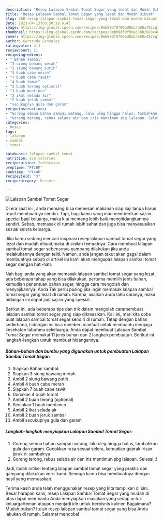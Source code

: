 ```yaml
---
description: "Resep Lalapan Sambal Tomat Segar yang lezat dan Mudah Dibuat"
title: "Resep Lalapan Sambal Tomat Segar yang lezat dan Mudah Dibuat"
slug: 580-resep-lalapan-sambal-tomat-segar-yang-lezat-dan-mudah-dibuat
date: 2021-04-13T08:50:29.614Z
image: https://img-global.cpcdn.com/recipes/0eb99df0f90a38bb/680x482cq70/lalapan-sambal-tomat-segar-foto-resep-utama.jpg
thumbnail: https://img-global.cpcdn.com/recipes/0eb99df0f90a38bb/680x482cq70/lalapan-sambal-tomat-segar-foto-resep-utama.jpg
cover: https://img-global.cpcdn.com/recipes/0eb99df0f90a38bb/680x482cq70/lalapan-sambal-tomat-segar-foto-resep-utama.jpg
author: Gertrude Gonzalez
ratingvalue: 4.1
reviewcount: 11
recipeingredient:
- " Bahan sambal"
- "3 siung bawang merah"
- "2 siung bawang putih"
- "4 buah cabe merah"
- "7 buah cabe rawit"
- "4 buah tomat"
- "2 buah terong optional"
- "1 buah mentimun"
- "2 ikat selada air"
- "2 buah jeruk sambal"
- "secukupnya gula dan garam"
recipeinstructions:
- "Goreng semua bahan sampai matang, lalu uleg hingga halus, tambahkan gula dan garam. Cocokkan rasa sesuai selera, kemudian geprak irisan jeruk di sambalnya"
- "Goreng terong, rebus selada air dan iris mentimun sbg lalapan. Selesai :)"
categories:
- Resep
tags:
- lalapan
- sambal
- tomat

katakunci: lalapan sambal tomat 
nutrition: 238 calories
recipecuisine: Indonesian
preptime: "PT26M"
cooktime: "PT44M"
recipeyield: "3"
recipecategory: Dessert

---
```



![Lalapan Sambal Tomat Segar](https://img-global.cpcdn.com/recipes/0eb99df0f90a38bb/680x482cq70/lalapan-sambal-tomat-segar-foto-resep-utama.jpg)

Di era  saat ini , anda memang bisa memesan makanan siap saji tanpa harus repot membuatnya sendiri. Tapi, bagi kamu yang mau memberikan sajian special bagi keluarga, maka kita memang lebih baik menghidangkannya sendiri. Sebab, memasak di rumah lebih sehat dan juga bisa menyesuaikan sesuai selera keluarga.

Jika kamu sedang mencari inspirasi resep lalapan sambal tomat segar yang lezat dan mudah dibuat,maka di sinilah tempatnya. Cara membuat lalapan sambal tomat segar  sebenarnya gampang dilakukan jika anda melakukannya dengan teliti. Namun, anda jangan takut akan gagal dalam membuatnya 
sebab di artikel ini kami akan mengupas lalapan sambal tomat segar dengan hati-hati.  



Nah bagi anda yang akan memasak lalapan sambal tomat segar yang lezat, ada beberapa tahap yang bisa dilakukan, pertama memilih jenis bahan, kemudian penentuan bahan segar, hingga cara mengolah dan menyajikannya. Anda Tak perlu pusing jika ingin memasak lalapan sambal tomat segar yang lezat di rumah. Karena, asalkan anda  tahu caranya, maka hidangan ini dapat jadi sajian yang spesial.

Berikut ini, ada beberapa tips dan trik dalam mengolah caramembuat lalapan sambal tomat segar yang siap dikreasikan. Kali ini, mari kita coba buat lalapan sambal tomat segar sendiri di rumah. Tetap dengan bahan sederhana, hidangan ini bisa memberi manfaat untuk membantu menjaga kesehatan tubuhmu sekeluarga. Anda dapat membuat Lalapan Sambal Tomat Segar memakai 11 jenis bahan dan 2 langkah pembuatan. Berikut ini langkah-langkah untuk membuat hidangannya.

<!--inarticleads1-->

##### Bahan-bahan dan bumbu yang digunakan untuk pembuatan Lalapan Sambal Tomat Segar:

1. Siapkan  Bahan sambal:
1. Siapkan 3 siung bawang merah
1. Ambil 2 siung bawang putih
1. Ambil 4 buah cabe merah
1. Siapkan 7 buah cabe rawit
1. Gunakan 4 buah tomat
1. Ambil 2 buah terong (optional)
1. Sediakan 1 buah mentimun
1. Ambil 2 ikat selada air
1. Ambil 2 buah jeruk sambal
1. Ambil secukupnya gula dan garam




<!--inarticleads2-->

##### Langkah-langkah menyiapkan Lalapan Sambal Tomat Segar:

1. Goreng semua bahan sampai matang, lalu uleg hingga halus, tambahkan gula dan garam. Cocokkan rasa sesuai selera, kemudian geprak irisan jeruk di sambalnya
1. Goreng terong, rebus selada air dan iris mentimun sbg lalapan. Selesai :)




Jadi, itulah artikel tentang  lalapan sambal tomat segar  yang praktis dan gampang dilakukan versi kami. Semoga kamu bisa membuatnya dengan hasil yang memuaskan. 

Terima kasih anda telah menggunakan resep yang kita tampilkan di sini. Besar harapan kami, resep  Lalapan Sambal Tomat Segar yang mudah di atas dapat membantu Anda menyiapkan masakan yang sedap untuk keluarga/teman ataupun menjadi ide untuk berbisnis kuliner. Bagaimana? Mudah bukan? Itulah resep lalapan sambal tomat segar yang bisa Anda lakukan di rumah. Selamat mencoba!


